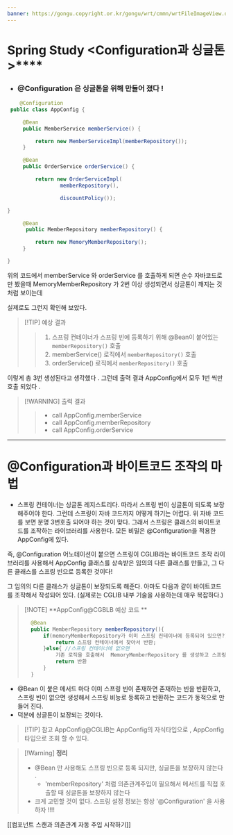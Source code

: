 ```yaml
---
banner: https://gongu.copyright.or.kr/gongu/wrt/cmmn/wrtFileImageView.do?wrtSn=11288959&filePath=L2Rpc2sxL25ld2RhdGEvMjAxNS8wMi9DTFM2OS9OVVJJXzAwMV8wNDQ1X251cmltZWRpYV8yMDE1MTIwMw==&thumbAt=Y&thumbSe=b_tbumb&wrtTy=10006
---
```

# Spring Study  <Configuration과 싱글톤 >****
- ### @Configuration 은 싱글톤을 위해 만들어 졌다 ! 

``` java
	@Configuration
 public class AppConfig {

     @Bean     
     public MemberService memberService() {

         return new MemberServiceImpl(memberRepository());
     }

     @Bean     
     public OrderService orderService() {

         return new OrderServiceImpl(
                 memberRepository(),

                 discountPolicy());

}

     @Bean    
      public MemberRepository memberRepository() {

         return new MemoryMemberRepository();
     }

}
```

위의 코드에서  memberService 와 orderService 를 호출하게 되면 순수 자바코드로만 봤을때 
MemoryMemberRepository 가 2번 이상 생성되면서 싱글톤이 깨지는 것 처럼 보이는데 

실제로도 그런지 확인해 보았다. 

> [!TIP] 예상 결과 
>>1. 스프링 컨테이너가 스프링 빈에 등록하기 위해 @Bean이 붙어있는 `memberRepository()` 호출
>>3. memberService() 로직에서 `memberRepository()` 호출
  >>3. orderService() 로직에서 `memberRepository()` 호출

이렇게 총 3번 생성된다고 생각했다 . 
그런데 출력 결과 AppConfig에서 모두 1번 씩만 호출 되었다 .

> [!WARNING] 출력 결과 
>>- call AppConfig.memberService
>>- call AppConfig.memberRepository
>>- call AppConfig.orderService



---
# @Configuration과 바이트코드 조작의 마법 

- 스프링 컨테이너는 싱글톤 레지스트리다. 따라서 스프링 빈이 싱글톤이 되도록 보장해주어야 한다. 그런데 스프링이 자바 코드까지 어떻게 하기는 어렵다. 위 자바 코드를 보면 분명 3번호출 되어야 하는 것이 맞다. 그래서 스프링은 클래스의 바이트코드를 조작하는 라이브러리를 사용한다. 모든 비밀은 @Configuration을 적용한 AppConfig에 있다. 

즉, @Configuration 어노테이션이 붙으면 스프링이 CGLIB라는 바이트코드 조작 라이브러리를 사용해서 AppConfig 클래스를 상속받은 임의의 다른 클래스를 만들고, 그 다른 클래스를 스프링 빈으로 등록한 것이다! 

그 임의의 다른 클래스가 싱글톤이 보장되도록 해준다. 아마도 다음과 같이 바이트코드를 조작해서 작성되어 있다. (실제로는 CGLIB 내부 기술을 사용하는데 매우 복잡하다.)


>[!NOTE] **AppConfig@CGBLB 예상 코드 **
> ``` java  
> 	@Bean 
> 	public MemberRepository memberRepository(){
> 		if(memoryMemberRepository가 이미 스프링 컨테이너에 등록되어 있으면?){
> 			return 스프링 컨테이너에서 찾아서 반환;
> 		}else{ //스프링 컨테이너에 없으면 
> 			기존 로직을 호출해서  MemoryMemberRepository 를 생성하고 스프링 컨테이너에 등록 
> 			return 반환 
> 		}
> 	}
> ```

- @Bean 이 붙은 메서드 마다 이미 스프링 빈이 존재하면 존재하는 빈을 반환하고, 스프링 빈이 없으면 생성해서 스프링 비능로 등록하고 반환하는 코드가 동적으로 만들어 진다.
- 덕분에 싱글톤이 보장되는 것이다. 
  
>[!TIP] 참고 
> AppConfig@CGLIB는 AppConfig의 자식타입으로 , AppConfig 타입으로 조회 할 수 있다. 

>[!Warning]  **정리**
> - @Bean 만 사용해도 스프링 빈으로 등록 되지만, 싱글톤을 보장하지 않는다 .
> 	- 'memberRepository' 처럼 의존관계주입이 필요해서 메서드를 직접 호출할 때 싱글톤을 보장하지 않는다
> - 크게 고민할 것이 없다. 스프링 설정 정보는 항상 '@Configuration' 을 사용하자 !!!!


[[컴포넌트 스캔과 의존관계 자동 주입 시작하기]]
